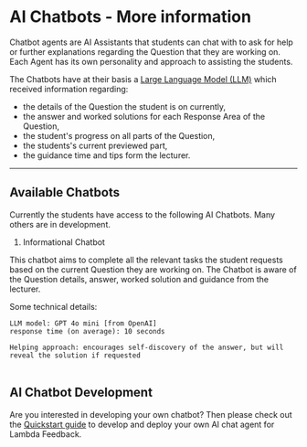 # AI Chatbots - More information

Chatbot agents are AI Assistants that students can chat with to ask for help or further explanations regarding the Question that they are working on. Each Agent has its own personality and approach to assisting the students.

The Chatbots have at their basis a [Large Language Model (LLM)](https://en.wikipedia.org/wiki/Large_language_model) which received information regarding:

- the details of the Question the student is on currently,
- the answer and worked solutions for each Response Area of the Question,
- the student's progress on all parts of the Question,
- the students's current previewed part,
- the guidance time and tips form the lecturer.

---

## Available Chatbots

Currently the students have access to the following AI Chatbots. Many others are in development.

1. Informational Chatbot

This chatbot aims to complete all the relevant tasks the student requests based on the current Question they are working on. The Chatbot is aware of the Question details, answer, worked solution and guidance from the lecturer.

Some technical details:
<pre style="white-space: pre-wrap;">
<code>LLM model: GPT 4o mini [from OpenAI]
response time (on average): 10 seconds

Helping approach: encourages self-discovery of the answer, but will reveal the solution if requested
</code>
</pre>

## AI Chatbot Development

Are you interested in developing your own chatbot? Then please check out the [Quickstart guide](quickstart.md) to develop and deploy your own AI chat agent for Lambda Feedback.